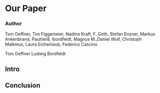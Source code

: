 # Our Paper

### Author


Tom Oeffner, Tim Figgemeier, Nadine Kraft, F. Goth, Stefan Enzner, Markus Ankenbrand, Paultier8, lbordfeldt, Magnus M.,Daniel Wolf, Christoph Malkmus, Laura Eichenlaub, Federico Cascino



Tom Oeffner Ludwig Bordfeldt





## Intro


## Conclusion

